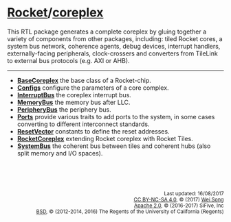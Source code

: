 [Rocket](Readme.md)/[coreplex](https://github.com/freechipsproject/rocket-chip/tree/master/src/main/scala/coreplex)
========================
This RTL package generates a complete coreplex by gluing together a variety of components from other packages,
including: tiled Rocket cores, a system bus network, coherence agents, debug devices, interrupt handlers, externally-facing peripherals,
clock-crossers and converters from TileLink to external bus protocols (e.g. AXI or AHB).

**********************

+ **[BaseCoreplex](coreplex/BaseCoreplex.md)**
  the base class of a Rocket-chip.
+ **[Configs](coreplex/Configs.md)**
  configure the parameters of a core complex.
+ **[InterruptBus](coreplex/InterruptBus.md)**
  the coreplex interrupt bus.
+ **[MemoryBus](coreplex/MemoryBus.md)**
  the memory bus after LLC.
+ **[PeripheryBus](coreplex/PeripheryBus.md)**
  the periphery bus.
+ **[Ports](coreplex/Ports.md)**
  provide various traits to add ports to the system, in some cases converting to different interconnect standards.
+ **[ResetVector](coreplex/ResetVector.md)**
  constants to define the reset addresses.
+ **[RocketCoreplex](coreplex/RocketCoreplex.md)**
  extending Rocket coreplex with Rocket Tiles.
+ **[SystemBus](coreplex/SystemBus.md)**
  the coherent bus between tiles and coherent hubs (also split memory and I/O spaces).


<br><br><br><p align="right">
<sub>
Last updated: 16/08/2017<br>
[CC BY-NC-SA 4.0](https://creativecommons.org/licenses/by-nc-sa/4.0/), &copy; (2017) [Wei Song](mailto:wsong83@gmail.com)<br>
[Apache 2.0](https://github.com/freechipsproject/rocket-chip/blob/master/LICENSE.SiFive), &copy; (2016-2017) SiFive, Inc<br>
[BSD](https://github.com/freechipsproject/rocket-chip/blob/master/LICENSE.Berkeley), &copy; (2012-2014, 2016) The Regents of the University of California (Regents)
</sub>
</p>
